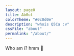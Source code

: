 ```yaml
---
layout: page0
title: Ab0ut
colorTheme: "#0c0d0e"
description: "whois Q5Ca :v"
cssFile: "about"
permalink: "/about/"
---
```


Who am i? hmm :thinking:
